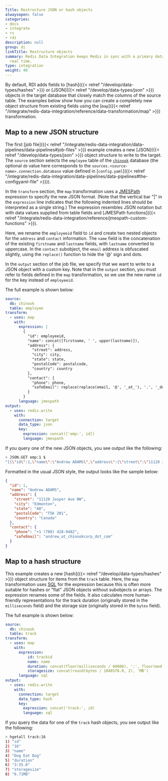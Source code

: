 ```yaml
---
Title: Restructure JSON or hash objects
alwaysopen: false
categories:
- docs
- integrate
- rs
- rdi
description: null
group: di
linkTitle: Restructure objects
summary: Redis Data Integration keeps Redis in sync with a primary database in near
  real time.
type: integration
weight: 40
---
```


By default, RDI adds fields to
[hash]({{< relref "/develop/data-types/hashes" >}}) or
[JSON]({{< relref "/develop/data-types/json" >}}) objects in the target
database that closely match the columns of the source table.
The examples below show how you can create a completely new object structure
from existing fields using the
[`map`]({{< relref "/integrate/redis-data-integration/reference/data-transformation/map" >}})
transformation.

## Map to a new JSON structure

The first
[job file]({{< relref "/integrate/redis-data-integration/data-pipelines/data-pipelines#job-files" >}})
example creates a new [JSON]({{< relref "/develop/data-types/json" >}})
object structure to write to the target.
The `source` section selects the `employee` table of the
[`chinook`](https://github.com/Redislabs-Solution-Architects/rdi-quickstart-postgres)
database (the optional `db` value here corresponds to the
`sources.<source-name>.connection.database` value defined in
[`config.yaml`]({{< relref "/integrate/redis-data-integration/data-pipelines/data-pipelines#the-configyaml-file" >}})).

In the `transform` section, the `map` transformation uses a [JMESPath](https://jmespath.org/)
expression to specify the new JSON format. (Note that the vertical bar "|" in the `expression`
line indicates that the following indented lines should be interpreted as a single string.)
The expression resembles JSON notation but with data values supplied from
table fields and
[JMESPath functions]({{< relref "/integrate/redis-data-integration/reference/jmespath-custom-functions" >}}).

Here, we rename the
`employeeid` field to `id` and create two nested objects for the `address`
and `contact` information. The `name` field is the concatenation of the existing
`firstname` and `lastname` fields, with `lastname` converted to uppercase.
In the `contact` subobject, the `email` address is obfuscated slightly, using the
`replace()` function to hide the '@' sign and dots.

In the `output` section of the job file, we specify that we want to write
to a JSON object with a custom key. Note that in the `output` section, you must refer to
fields defined in the `map` transformation, so we use the new name `id`
for the key instead of `employeeid`.

The full example is shown below:

```yaml
source:
  db: chinook
  table: employee
transform:
  - uses: map
    with:
      expression: |
        {
          "id": employeeid,
          "name": concat([firstname, ' ', upper(lastname)]),
          "address": {
            "street": address,
            "city": city,
            "state": state,
            "postalCode": postalcode,
            "country": country
          },
          "contact": {
            "phone": phone,
            "safeEmail": replace(replace(email, '@', '_at_'), '.', '_dot_')
          }
        }
      language: jmespath
output:
  - uses: redis.write
    with:
      connection: target
      data_type: json
      key:
        expression: concat(['emp:', id])
        language: jmespath
```

If you query one of the new JSON objects, you see output like the following:

```bash
> JSON.GET emp:1 $
"[{\"id\":1,\"name\":\"Andrew ADAMS\",\"address\":{\"street\":\"11120 Jasper Ave NW\",\"city\":\"Edmonton\",\"state\":\"AB\",\"postalCode\":\"T5K 2N1\",\"country\":\"Canada\"},\"contact\":{\"phone\":\"+1 (780) 428-9482\",\"safeEmail\":\"andrew_at_chinookcorp_dot_com\"}}]"
```

Formatted in the usual JSON style, the output looks like the sample below:

```json
{
  "id": 1,
  "name": "Andrew ADAMS",
  "address": {
    "street": "11120 Jasper Ave NW",
    "city": "Edmonton",
    "state": "AB",
    "postalCode": "T5K 2N1",
    "country": "Canada"
  },
  "contact": {
    "phone": "+1 (780) 428-9482",
    "safeEmail": "andrew_at_chinookcorp_dot_com"
  }
}
```

## Map to a hash structure

This example creates a new [hash]({{< relref "/develop/data-types/hashes" >}})
object structure for items from the `track` table. Here, the `map` transformation uses
[SQL](https://en.wikipedia.org/wiki/SQL) for the expression because this is often
more suitable for hashes or "flat"
JSON objects without subobjects or arrays. The expression renames some of the fields.
It also calculates more human-friendly representations for the track duration (originally
stored in the `milliseconds` field) and the storage size (originally stored in the
`bytes` field).

The full example is shown below:

```yaml
source:
  db: chinook
  table: track
transform:
  - uses: map
    with:
      expression:
          id: trackid
          name: name
          duration: concat(floor(milliseconds / 60000), ':', floor(mod(milliseconds / 1000, 60)))
          storagesize: concat(round(bytes / 1048576.0, 2), 'MB')
      language: sql
output:
  - uses: redis.write
    with:
      connection: target
      data_type: hash
      key:
        expression: concat('track:', id)
        language: sql
```

If you query the data for one of the `track` hash objects, you see output
like the following:

```bash
> hgetall track:16
1) "id"
2) "16"
3) "name"
4) "Dog Eat Dog"
5) "duration"
6) "3:35.0"
7) "storagesize"
8) "6.71MB"
```
